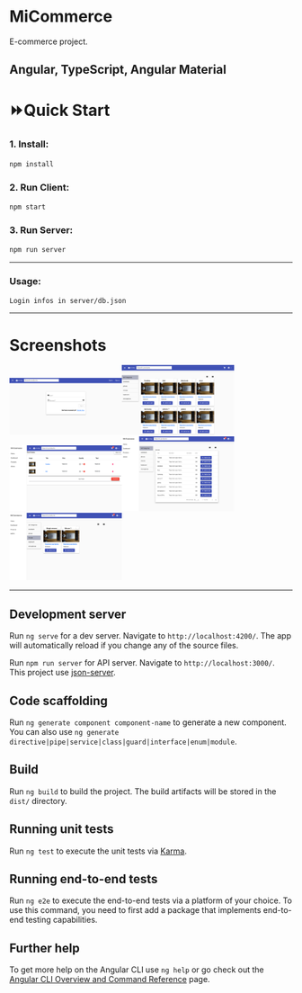 # MiCommerce

E-commerce project.

Angular, TypeScript, Angular Material
---
# ⏩Quick Start

### 1. Install:
```bash
npm install
```
### 2. Run Client:
```bash
npm start
```
### 3. Run Server:
```bash
npm run server
```
---
### Usage:
```
Login infos in server/db.json
```
---
# Screenshots
<img src="./resources/img.png" width="200" /><img src="./resources/img_1.png" width="200" /><img src="./resources/img_2.png" width="200" /><img src="./resources/img_3.png" width="200" /><img src="./resources/img_4.png" width="200" />

---
## Development server

Run `ng serve` for a dev server. Navigate to `http://localhost:4200/`. The app will automatically reload if you change any of the source files.

Run `npm run server` for API server. Navigate to `http://localhost:3000/`. This project use [json-server](https://github.com/typicode/json-server).

## Code scaffolding

Run `ng generate component component-name` to generate a new component. You can also use `ng generate directive|pipe|service|class|guard|interface|enum|module`.

## Build

Run `ng build` to build the project. The build artifacts will be stored in the `dist/` directory.

## Running unit tests

Run `ng test` to execute the unit tests via [Karma](https://karma-runner.github.io).

## Running end-to-end tests

Run `ng e2e` to execute the end-to-end tests via a platform of your choice. To use this command, you need to first add a package that implements end-to-end testing capabilities.

## Further help

To get more help on the Angular CLI use `ng help` or go check out the [Angular CLI Overview and Command Reference](https://angular.io/cli) page.
